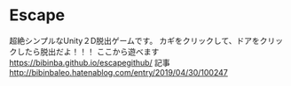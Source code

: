 # Escape
超絶シンプルなUnity２D脱出ゲームです。
カギをクリックして、ドアをクリックしたら脱出だよ！！！
ここから遊べます
https://bibinba.github.io/escapegithub/
記事
http://bibinbaleo.hatenablog.com/entry/2019/04/30/100247
